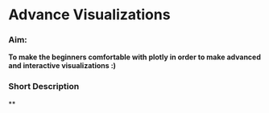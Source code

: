 # Advance Visualizations

### Aim:
**To make the beginners comfortable with plotly in order to make advanced and interactive visualizations :)**

### Short Description
**
